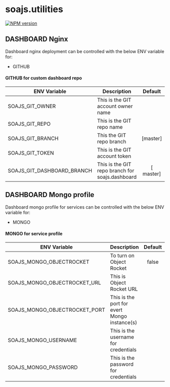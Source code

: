 # soajs.utilities
[![NPM version](https://badge.fury.io/js/soajs.utilities.svg)](http://badge.fury.io/js/soajs.utilities)

## DASHBOARD Nginx
Dashboard nginx deployment can be controlled with the below ENV variable for:
* GITHUB

#### GITHUB for custom dashboard repo
ENV Variable | Description | Default | Example
--- | ----- | :---: | ---
SOAJS_GIT_OWNER | This is the GIT account owner name |  | 
SOAJS_GIT_REPO | This is the GIT repo name |  | 
SOAJS_GIT_BRANCH | This the GIT repo branch | [master] | 
SOAJS_GIT_TOKEN | This is the GIT account token |  | 
SOAJS_GIT_DASHBOARD_BRANCH | This is the GIT repo branch for soajs.dashboard | [ master] | 

## DASHBOARD Mongo profile
Dashboard mongo profile for services can be controlled with the below ENV variable for:
* MONGO

#### MONGO for service profile
ENV Variable | Description | Default | Example
--- | ----- | :---: | ---
SOAJS_MONGO_OBJECTROCKET | To turn on Object Rocket | false | 
SOAJS_MONGO_OBJECTROCKET_URL | This is Object Rocket URL |  | iad1-mongos0.objectrocket.com
SOAJS_MONGO_OBJECTROCKET_PORT | This is the port for evert Mongo instance(s) |  | 16067
SOAJS_MONGO_USERNAME | This is the username for credentials |  | 
SOAJS_MONGO_PASSWORD | This is the password for credentials |  | 